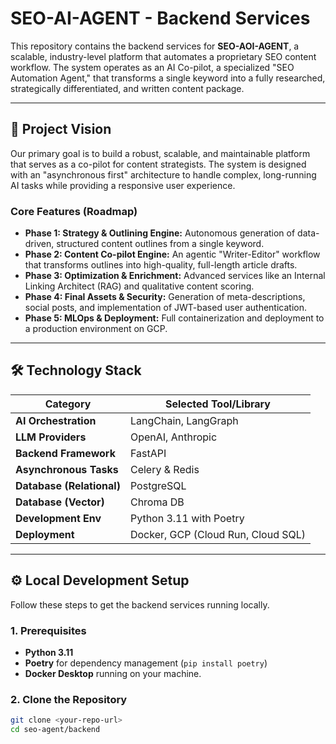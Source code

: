 # SEO-AI-AGENT - Backend Services

This repository contains the backend services for **SEO-AOI-AGENT**, a scalable, industry-level platform that automates a proprietary SEO content workflow. The system operates as an AI Co-pilot, a specialized "SEO Automation Agent," that transforms a single keyword into a fully researched, strategically differentiated, and written content package.

---

## 🚀 Project Vision

Our primary goal is to build a robust, scalable, and maintainable platform that serves as a co-pilot for content strategists. The system is designed with an "asynchronous first" architecture to handle complex, long-running AI tasks while providing a responsive user experience.

### Core Features (Roadmap)
* **Phase 1: Strategy & Outlining Engine:** Autonomous generation of data-driven, structured content outlines from a single keyword.
* **Phase 2: Content Co-pilot Engine:** An agentic "Writer-Editor" workflow that transforms outlines into high-quality, full-length article drafts.
* **Phase 3: Optimization & Enrichment:** Advanced services like an Internal Linking Architect (RAG) and qualitative content scoring.
* **Phase 4: Final Assets & Security:** Generation of meta-descriptions, social posts, and implementation of JWT-based user authentication.
* **Phase 5: MLOps & Deployment:** Full containerization and deployment to a production environment on GCP.

---

## 🛠️ Technology Stack

| Category                  | Selected Tool/Library                         |
| ------------------------- | --------------------------------------------- |
| **AI Orchestration** | LangChain, LangGraph                          |
| **LLM Providers** | OpenAI, Anthropic                             |
| **Backend Framework** | FastAPI                                       |
| **Asynchronous Tasks** | Celery & Redis                                |
| **Database (Relational)** | PostgreSQL                                    |
| **Database (Vector)** | Chroma DB                                     |
| **Development Env** | Python 3.11 with Poetry                       |
| **Deployment** | Docker, GCP (Cloud Run, Cloud SQL)            |


---

## ⚙️ Local Development Setup

Follow these steps to get the backend services running locally.

### 1. Prerequisites
* **Python 3.11**
* **Poetry** for dependency management (`pip install poetry`)
* **Docker Desktop** running on your machine.

### 2. Clone the Repository
```bash
git clone <your-repo-url>
cd seo-agent/backend